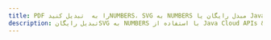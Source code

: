 ---title: PDF را به  تبدیل کنیدNUMBERS، SVG به NUMBERS مبدل رایگان یا Java SDKdescription: تبدیل رایگانSVG به NUMBERS با استفاده از Java Cloud APIs & SDK همچنین اسناد PDF را در Cloud ایجاد، ویرایش و رندر کنید.---
